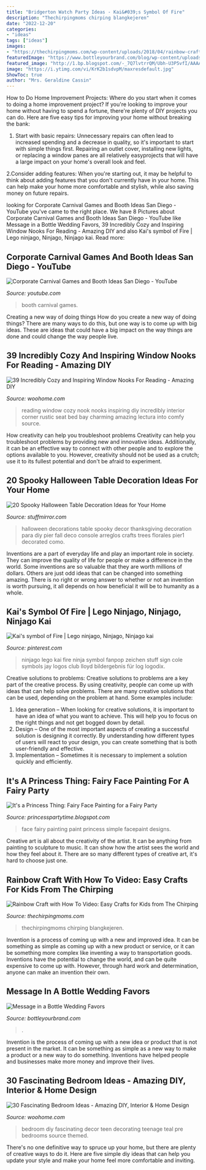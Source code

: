 ```yaml
---
title: "Bridgerton Watch Party Ideas - Kai&#039;s Symbol Of Fire"
description: "Thechirpingmoms chirping blangkejeren"
date: "2022-12-20"
categories:
- "ideas"
tags: ["ideas"]
images:
- "https://thechirpingmoms.com/wp-content/uploads/2018/04/rainbow-craft-pin.jpg"
featuredImage: "https://www.bottleyourbrand.com/blog/wp-content/uploads/2015/03/Message-in-a-Bottle-tabel-decoration.jpg"
featured_image: "http://1.bp.blogspot.com/-_7Q7lvtrrQM/Ubh-U3P5vfI/AAAAAAAAAN0/sQGfo7DHwMQ/s1600/IMG_8828s.jpg"
image: "https://i.ytimg.com/vi/KrK2b1sdvpM/maxresdefault.jpg"
ShowToc: true
author: "Mrs. Geraldine Cassin"
---
```



How to Do Home Improvement Projects: Where do you start when it comes to doing a home improvement project?
If you're looking to improve your home without having to spend a fortune, there're plenty of DIY projects you can do. Here are five easy tips for improving your home without breaking the bank:
1. Start with basic repairs: Unnecessary repairs can often lead to increased spending and a decrease in quality, so it's important to start with simple things first. Repairing an outlet cover, installing new lights, or replacing a window panes are all relatively easyprojects that will have a large impact on your home's overall look and feel.

2.Consider adding features: When you're starting out, it may be helpful to think about adding features that you don't currently have in your home. This can help make your home more comfortable and stylish, while also saving money on future repairs.

	

		
looking for Corporate Carnival Games and Booth Ideas San Diego - YouTube you've came to the right place. We have 8 Pictures about Corporate Carnival Games and Booth Ideas San Diego - YouTube like Message in a Bottle Wedding Favors, 39 Incredibly Cozy and Inspiring Window Nooks For Reading - Amazing DIY and also Kai&#039;s symbol of Fire | Lego ninjago, Ninjago, Ninjago kai. Read more:
		
    
## Corporate Carnival Games And Booth Ideas San Diego - YouTube

<img loading=lazy src="https://i.ytimg.com/vi/KrK2b1sdvpM/maxresdefault.jpg" onerror="this.onerror=null;this.src='https://tse2.mm.bing.net/th?id=OIP.BM1aW_OatjKv1nCVTZf09wHaEK&amp;pid=15.1';" alt="Corporate Carnival Games and Booth Ideas San Diego - YouTube">

_Source: youtube.com_

>booth carnival games. 

	

Creating a new way of doing things
How do you create a new way of doing things? There are many ways to do this, but one way is to come up with big ideas. These are ideas that could have a big impact on the way things are done and could change the way people live.

    
## 39 Incredibly Cozy And Inspiring Window Nooks For Reading - Amazing DIY

<img loading=lazy src="http://www.woohome.com/wp-content/uploads/2013/10/Inspiring-Window-Reading-Nook-13.jpg" onerror="this.onerror=null;this.src='https://tse4.mm.bing.net/th?id=OIP.PP8D9fqOztBXp_tLKg8rzAHaIN&amp;pid=15.1';" alt="39 Incredibly Cozy and Inspiring Window Nooks For Reading - Amazing DIY">

_Source: woohome.com_

>reading window cozy nook nooks inspiring diy incredibly interior corner rustic seat bed bay charming amazing lectura into comfy source. 

	

How creativity can help you troubleshoot problems
Creativity can help you troubleshoot problems by providing new and innovative ideas. Additionally, it can be an effective way to connect with other people and to explore the options available to you. However, creativity should not be used as a crutch; use it to its fullest potential and don't be afraid to experiment.

    
## 20 Spooky Halloween Table Decoration Ideas For Your Home

<img loading=lazy src="https://www.stuffmirror.com/wp-content/uploads/2018/10/Spooky-Halloween-Table-Decorations24.jpg" onerror="this.onerror=null;this.src='https://tse3.mm.bing.net/th?id=OIP.pZXbpzaX277vWfVBr0beVwHaLF&amp;pid=15.1';" alt="20 Spooky Halloween Table Decoration Ideas for Your Home">

_Source: stuffmirror.com_

>halloween decorations table spooky decor thanksgiving decoration para diy pier fall deco console arreglos crafts trees florales pier1 decorated como. 

	

Inventions are a part of everyday life and play an important role in society. They can improve the quality of life for people or make a difference in the world. Some inventions are so valuable that they are worth millions of dollars. Others are just odd ideas that can be changed into something amazing. There is no right or wrong answer to whether or not an invention is worth pursuing, it all depends on how beneficial it will be to humanity as a whole.

    
## Kai&#039;s Symbol Of Fire | Lego Ninjago, Ninjago, Ninjago Kai

<img loading=lazy src="https://i.pinimg.com/736x/f0/99/86/f0998644df418205cb777bd46634444f--ninjago--ninjago-party.jpg" onerror="this.onerror=null;this.src='https://tse4.mm.bing.net/th?id=OIP.pXnwqTsLTq2yi5H8rgJTxAHaLH&amp;pid=15.1';" alt="Kai&#039;s symbol of Fire | Lego ninjago, Ninjago, Ninjago kai">

_Source: pinterest.com_

>ninjago lego kai fire ninja symbol fanpop zeichen stuff sign cole symbols jay logos club lloyd bildergebnis für log logodix. 

	

Creative solutions to problems:
Creative solutions to problems are a key part of the creative process. By using creativity, people can come up with ideas that can help solve problems. There are many creative solutions that can be used, depending on the problem at hand. Some examples include:
1. Idea generation – When looking for creative solutions, it is important to have an idea of what you want to achieve. This will help you to focus on the right things and not get bogged down by detail.
2. Design – One of the most important aspects of creating a successful solution is designing it correctly. By understanding how different types of users will react to your design, you can create something that is both user-friendly and effective.
3. Implementation – Sometimes it is necessary to implement a solution quickly and efficiently.

    
## It&#039;s A Princess Thing: Fairy Face Painting For A Fairy Party

<img loading=lazy src="http://1.bp.blogspot.com/-_7Q7lvtrrQM/Ubh-U3P5vfI/AAAAAAAAAN0/sQGfo7DHwMQ/s1600/IMG_8828s.jpg" onerror="this.onerror=null;this.src='https://tse2.mm.bing.net/th?id=OIP.XbdnKyI_kCc72wkuOl1-igHaLH&amp;pid=15.1';" alt="It&#039;s a Princess Thing: Fairy Face Painting for a Fairy Party">

_Source: princesspartytime.blogspot.com_

>face fairy painting paint princess simple facepaint designs. 

	

Creative art is all about the creativity of the artist. It can be anything from painting to sculpture to music. It can show how the artist sees the world and how they feel about it. There are so many different types of creative art, it's hard to choose just one.

    
## Rainbow Craft With How To Video: Easy Crafts For Kids From The Chirping

<img loading=lazy src="https://thechirpingmoms.com/wp-content/uploads/2018/04/rainbow-craft-pin.jpg" onerror="this.onerror=null;this.src='https://tse2.mm.bing.net/th?id=OIP.cwo44JAfY5Qafc3bMj6PEwHaNa&amp;pid=15.1';" alt="Rainbow Craft with How To Video: Easy Crafts for Kids from The Chirping">

_Source: thechirpingmoms.com_

>thechirpingmoms chirping blangkejeren. 

	

Invention is a process of coming up with a new and improved idea. It can be something as simple as coming up with a new product or service, or it can be something more complex like inventing a way to transportation goods. Inventions have the potential to change the world, and can be quite expensive to come up with. However, through hard work and determination, anyone can make an invention their own.

    
## Message In A Bottle Wedding Favors

<img loading=lazy src="https://www.bottleyourbrand.com/blog/wp-content/uploads/2015/03/Message-in-a-Bottle-tabel-decoration.jpg" onerror="this.onerror=null;this.src='https://tse2.mm.bing.net/th?id=OIP.xrCcpwHCN1kBDVZ4VeXeQQHaK5&amp;pid=15.1';" alt="Message in a Bottle Wedding Favors">

_Source: bottleyourbrand.com_

>. 

	

Invention is the process of coming up with a new idea or product that is not present in the market. It can be something as simple as a new way to make a product or a new way to do something. Inventions have helped people and businesses make more money and improve their lives.

    
## 30 Fascinating Bedroom Ideas - Amazing DIY, Interior &amp; Home Design

<img loading=lazy src="http://www.woohome.com/wp-content/uploads/2014/03/Bedroom-ideas-2014-8.jpg" onerror="this.onerror=null;this.src='https://tse1.mm.bing.net/th?id=OIP.03Xj8-AJSvYncZQnmXwrdwHaJR&amp;pid=15.1';" alt="30 Fascinating Bedroom Ideas - Amazing DIY, Interior &amp; Home Design">

_Source: woohome.com_

>bedroom diy fascinating decor teen decorating teenage teal pre bedrooms source themed. 

	

There's no one definitive way to spruce up your home, but there are plenty of creative ways to do it. Here are five simple diy ideas that can help you update your style and make your home feel more comfortable and inviting.

